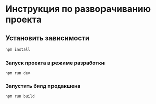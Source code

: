 # Инструкция по разворачиванию проекта

## Установить зависимости

```sh
npm install
```

### Запуск проекта в режиме разработки

```sh
npm run dev
```

### Запустить билд продакшена

```sh
npm run build
```
